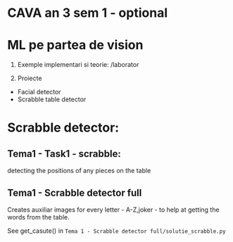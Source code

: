 # CAVA an 3 sem 1 - optional


# ML pe partea de vision


1. Exemple implementari si teorie:
/laborator


2. Proiecte

- Facial detector
- Scrabble table detector


# Scrabble detector:

## Tema1 - Task1 - scrabble:

detecting the positions of any pieces on the table


## Tema1 - Scrabble detector full


Creates auxiliar images for every letter - A-Z,joker - to help at getting the words from the table. 

See get_casute() in `Tema 1 - Scrabble detector full/solutie_scrabble.py`


